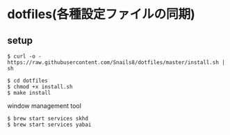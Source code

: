 # dotfiles(各種設定ファイルの同期)
## setup

```shell
$ curl -o - https://raw.githubusercontent.com/Snails8/dotfiles/master/install.sh | sh
```
```
$ cd dotfiles
$ chmod +x install.sh
$ make install
```

window management tool
```shell
$ brew start services skhd
$ brew start services yabai
```

